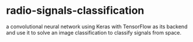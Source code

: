 # radio-signals-classification
a convolutional neural network using Keras with TensorFlow as its backend and use it to solve an image classification to classify signals from space.
